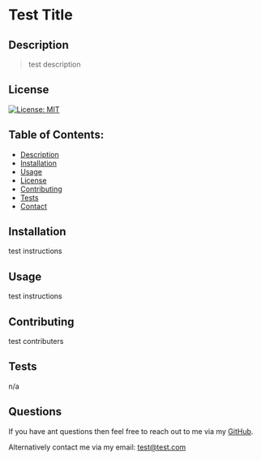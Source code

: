 # Test Title

## Description

> test description  

## License
[![License: MIT](https://img.shields.io/badge/License-MIT-yellow.svg)](https://opensource.org/licenses/MIT)

## Table of Contents:

- [Description](#description) 
- [Installation](#installation)
- [Usage](#usage)  
- [License](#license)
- [Contributing](#contributing)
- [Tests](#tests)
- [Contact](#contact)

## Installation
test instructions

## Usage
test instructions

## Contributing
test contributers

## Tests
n/a

## Questions
If you have ant questions then feel free to reach out to me via my [GitHub](https://github.com/sbillsborough).

Alternatively contact me via my email: test@test.com
